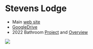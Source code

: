 # Stevens Lodge

- Main [web site](https://www.mountaineers.org/locations-lodges/stevens-lodge)
- [GoogleDrive](https://drive.google.com/drive/u/0/folders/0Bxl9qV74ZUlIcmJFT2ZrN0FCUjQ?resourcekey=0-1cdqOxizBXeUpnuFLxyWsw)
- 2022 Bathroom [Project](https://github.com/The-Mountaineers/Stevens-Lodge/issues/1) and [Overview](https://github.com/The-Mountaineers/Stevens-Lodge/issues/1)

<img src="https://repository-images.githubusercontent.com/473789354/9ee853d9-66f6-4179-a2b4-e5614764a307">
